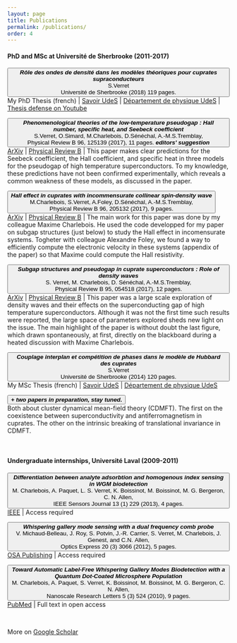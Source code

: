 ```yaml
---
layout: page
title: Publications
permalink: /publications/
order: 4
---
```


<body>

<h4>PhD and MSc at Université de Sherbrooke (2011-2017)</h4>

<button class="collapsible">
<b><i>Rôle des ondes de densité dans les modèles théoriques pour cuprates supraconducteurs</i></b><br>
S.Verret<br>
Université de Sherbrooke (2018) 119 pages.
</button>
<div class="content">
  My PhD Thesis (french)
  | <a href="https://savoirs.usherbrooke.ca/handle/11143/12097">Savoir UdeS</a>
  | <a href="https://www.physique.usherbrooke.ca/pages/en/node/7495">Département de physique UdeS</a>
  | <a href= "https://youtu.be/yXtxbGZ8XJc?t=929"> Thesis defense on Youtube </a>
</div>
<p></p>

<button class="collapsible">
<b><i>Phenomenological theories of the low-temperature pseudogap : Hall number, specific heat, and Seebeck coefficient</i></b><br>
S.Verret, O.Simard, M.Charlebois, D.Sénéchal, A.-M.S.Tremblay,<br>
Physical Review B 96, 125139 (2017), 11 pages. <b><i>editors' suggestion</i></b>
</button>
<div class="content">
  <a href="https://arxiv.org/abs/1707.04632">ArXiv</a>
  | <a href="https://journals.aps.org/prb/abstract/10.1103/PhysRevB.96.125139">Physical Review B</a>
  | This paper makes clear predictions for the Seebeck coefficient, the Hall coefficient, and specific heat in three models for the pseudogap of high temperature superconductors. To my knowledge, these predictions have not been confirmed experimentally, which reveals a common weakness of these models, as discussed in the paper.
</div>
<p></p>

<button class="collapsible">
<b><i>Hall effect in cuprates with incommensurate collinear spin-density wave</i></b><br>
M.Charlebois, S.Verret, A.Foley, D.Sénéchal, A.-M.S.Tremblay,<br>
Physical Review B 96, 205132 (2017), 9 pages.
</button>
<div class="content">
  <a href="https://arxiv.org/abs/1707.04632">ArXiv</a>
  | <a href="https://journals.aps.org/prb/abstract/10.1103/PhysRevB.96.125139">Physical Review B</a>
  | The main work for this paper was done by my colleague Maxime Charlebois. He used the code developped for my paper on subgap structures (just below) to study the Hall effect in incomensurate systems. Togheter with colleague Alexandre Foley, we found a way to efficiently compute the electronic velocity in these systems (appendix of the paper) so that Maxime could compute the Hall resistivity.
</div>
<p></p>

<button class="collapsible">
<b><i>Subgap structures and pseudogap in cuprate superconductors : Role of density waves</i></b><br>
S. Verret, M. Charlebois, D. Sénéchal, A.-M.S.Tremblay,<br>
Physical Review B 95, 054518 (2017), 12 pages.
</button>
<div class="content">
  <a href="https://arxiv.org/abs/1610.01109">ArXiv</a>
  | <a href="https://journals.aps.org/prb/abstract/10.1103/PhysRevB.95.054518">Physical Review B</a>
  | This paper was a large scale exploration of density waves and their effects on the superconducting gap of high temperature superconductors. Although it was not the first time such results were reported, the large space of parameters explored sheds new light on the issue. The main highlight of the paper is without doubt the last figure, which drawn spontaneously, at first, directly on the blackboard during a heated discussion with Maxime Charlebois.
</div>
<p></p>

<button class="collapsible">
<b><i>Couplage interplan et compétition de phases dans le modèle de Hubbard des cuprates</i></b><br>
S.Verret<br>
Université de Sherbrooke (2014) 120 pages.
</button>
<div class="content">
  My MSc Thesis (french)
  | <a href="https://savoirs.usherbrooke.ca/handle/11143/12097">Savoir UdeS</a>
  | <a href="https://www.physique.usherbrooke.ca/pages/en/node/7495">Département de physique UdeS</a>
  
</div>
<p></p>

<button class="collapsible">
<b><i>+ two papers in preparation, stay tuned.</i></b><br>
</button>
<div class="content">
Both about cluster dynamical mean-field theory (CDMFT). The first on the coexistence between superconductivity and antiferromagnetism in cuprates. The other on the intrinsic breaking of translational invariance in CDMFT.
</div>
<p></p>

<br>

<h4>Undergraduate internships, Université Laval (2009-2011)</h4>
<button class="collapsible">
<b><i>Differentiation between analyte adsorbtion and homogenous index sensing in WGM biodetection</i></b><br>
M. Charlebois, A. Paquet, L. S. Verret, K. Boissinot, M. Boissinot, M. G. Bergeron, C. N. Allen,<br>
IEEE Sensors Journal 13 (1) 229 (2013), 4 pages.
</button>
<div class="content">
  <a href="https://ieeexplore.ieee.org/document/6257410">IEEE</a> 
  | Access required
</div>
<p></p>

<button class="collapsible">
<b><i>Whispering gallery mode sensing with a dual frequency comb probe</i></b><br>
V. Michaud-Belleau, J. Roy, S. Potvin, J.-R. Carrier, S. Verret, M. Charlebois, J. Genest, and C.N. Allen,<br>
Optics Express 20 (3) 3066 (2012), 5 pages.
</button>
<div class="content">
  <a href="https://www.osapublishing.org/oe/abstract.cfm?uri=oe-20-3-3066">OSA Publishing</a>
  | Access required
</div>
<p></p>

<button class="collapsible">
<b><i>Toward Automatic Label-Free Whispering Gallery Modes Biodetection with a Quantum Dot-Coated Microsphere Population</i></b><br>
M. Charlebois, A. Paquet, S. Verret, K. Boissinot, M. Boissinot, M. G. Bergeron, C. N. Allen,<br>
Nanoscale Research Letters 5 (3) 524 (2010), 9 pages.
</button>
<div class="content">
  <a href="https://www.ncbi.nlm.nih.gov/pmc/articles/PMC2894210/">PubMed</a>
  | Full text in open access
</div>
<p></p>

<br>

<p>More on <a href="https://scholar.google.ca/citations?hl=en&user=YBaQbjAAAAAJ&view_op=list_works&sortby=pubdate">Google Scholar</a></p>













<script>
var coll = document.getElementsByClassName("collapsible");
var i;
for (i = 0; i < coll.length; i++) {
  coll[i].addEventListener("click", function() {
    this.classList.toggle("active");
    var content = this.nextElementSibling;
    if (content.style.display === "block") {
      content.style.display = "none";
    } else {
      content.style.display = "block";
    }
  });
}
</script>

